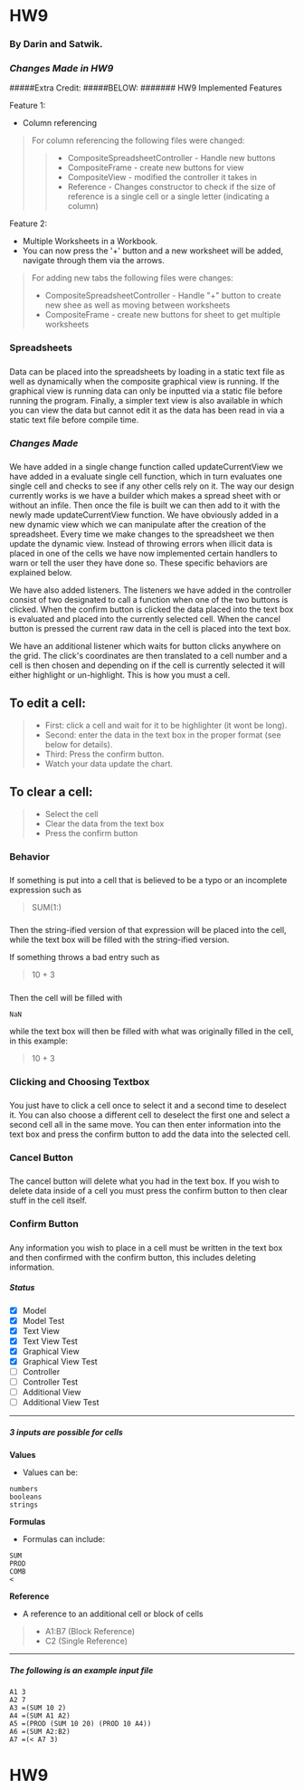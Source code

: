 # HW9
### By Darin and Satwik.

### ***Changes Made in HW9***
#####Extra Credit:
#####BELOW:
#######
HW9 Implemented Features


Feature 1: 
- Column referencing
 > For column referencing the following files were changed:
 >> - CompositeSpreadsheetController - Handle new buttons
 >> - CompositeFrame - create new buttons for view
 >> - CompositeView - modified the controller it takes in
 >> - Reference - Changes constructor to check if the size of reference is a single cell or a single letter (indicating a column)

Feature 2: 
- Multiple Worksheets in a Workbook.
- You can now press the '+' button and a new worksheet will be added, navigate through them via the arrows.
 > For adding new tabs the following files were changes: 
 > - CompositeSpreadsheetController - Handle "+" button to create new shee as well as moving between worksheets
 > - CompositeFrame - create new buttons for sheet to get multiple worksheets

			


### Spreadsheets
#####
Data can be placed into the spreadsheets by loading in a static text file as well as dynamically
when the composite graphical view is running. If the graphical view is running data can only be
inputted via a static file before running the program. Finally, a simpler text view is also available
in which you can view the data but cannot edit it as the data has been read in via a static text file
before compile time. 

### ***Changes Made***
##### 
We have added in a single change function called updateCurrentView
we have added in a evaluate single cell function, which in turn evaluates one single cell and 
checks to see if any other cells rely on it. The way our design currently works is we 
have a builder which makes a spread sheet with or without an infile. Then once the file is
built we can then add to it with the newly made updateCurrentView function. We have obviously
added in a new dynamic view which we can manipulate after the creation of the spreadsheet. 
Every time we make changes to the spreadsheet we then update the dynamic view. 
Instead of throwing errors when illicit data is placed in one of the cells we have now
implemented certain handlers to warn or tell the user they have done so. These specific behaviors
are explained below. 

We have also added listeners. The listeners we have added in the controller consist of two
designated to call a function when one of the two buttons is clicked. When the confirm
button is clicked the data placed into the text box is evaluated and placed into the currently
selected cell. When the cancel button is pressed the current raw data in the cell is placed into 
the text box.

We have an additional listener which waits for button clicks anywhere on the grid. The click's
coordinates are then translated to a cell number and a cell is then chosen and depending on
if the cell is currently selected it will either highlight or un-highlight. This is how you must
a cell.

## To edit a cell:
> - First: click a cell and wait for it to be highlighter (it wont be long).
> - Second: enter the data in the text box in the proper format (see below for details).
> - Third: Press the confirm button.
> - Watch your data update the chart.

## To clear a cell:
> - Select the cell
> - Clear the data from the text box
> - Press the confirm button

### Behavior
#####
If something is put into a cell that is believed to be a typo or an incomplete expression such 
as 
> SUM(1:) 
#####
Then the string-ified version of that expression will be placed into the cell, while the text box
will be filled with the string-ified version.

If something throws a bad entry such as 
> 10 + 3
#####
Then the cell will be filled with
````$xslt
NaN
````

while the text box will then be filled with what was originally filled in the cell,
in this example:
> 10 + 3

### Clicking and Choosing Textbox
#####
You just have to click a cell once to select it and a second time to deselect it.
You can also choose a different cell to deselect the first one and select a second
cell all in the same move. You can then enter information into the text box and press
the confirm button to add the data into the selected cell.

### Cancel Button
#####
The cancel button will delete what you had in the text box. If you wish to delete data inside
of a cell you must press the confirm button to then clear stuff in the cell itself.

### Confirm Button
#####
Any information you wish to place in a cell must be written in the text box and then
confirmed with the confirm button, this includes deleting information.

##### Status

- [x] Model
- [x] Model Test
- [x] Text View
- [x] Text View Test
- [x] Graphical View
- [x] Graphical View Test
- [ ] Controller
- [ ] Controller Test
- [ ] Additional View 
- [ ] Additional View Test
------------------------------------------------------------------

##### 3 inputs are possible for cells
**Values** 
 - Values can be:
  ````
  numbers 
  booleans
  strings
  ````
**Formulas** 
 - Formulas can include:
  ````
  SUM
  PROD
  COMB
  <
  ````
**Reference**
 - A reference to an additional cell or block of cells
 > - A1:B7 (Block Reference)
 > - C2 (Single Reference)

------------------------------------------------------------------
##### The following is an example input file 
````
A1 3
A2 7
A3 =(SUM 10 2)
A4 =(SUM A1 A2)
A5 =(PROD (SUM 10 20) (PROD 10 A4))
A6 =(SUM A2:B2)
A7 =(< A7 3)
````
# HW9

